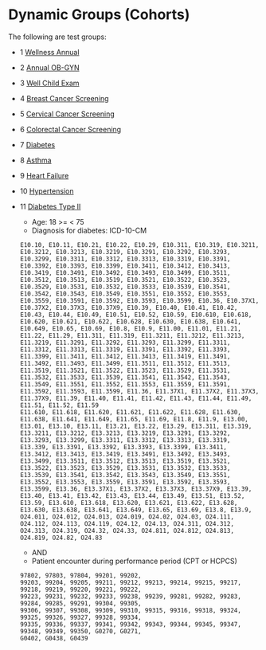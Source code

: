 # Dynamic Groups (Cohorts)

The following are test groups: 

- 1 [Wellness Annual](AnnualWellnessExample.java)
- 2 [Annual OB-GYN](AnnualObGynExample.java)
- 3 [Well Child Exam](WellChildExample.java)
- 4 [Breast Cancer Screening](BreastCancerScreeningExample.java)
- 5 [Cervical Cancer Screening](CervicalCancerScreeningExample.java)
- 6 [Colorectal Cancer Screening]()
- 7 [Diabetes]()
- 8 [Asthma]()
- 9 [Heart Failure]()
- 10 [Hypertension]()
- 11 [Diabetes Type II]()
    - Age: 18 >=    < 75
    - Diagnosis for diabetes: ICD-10-CM
    
    ```
    E10.10, E10.11, E10.21, E10.22, E10.29, E10.311, E10.319, E10.3211, E10.3212, E10.3213, E10.3219, E10.3291, E10.3292, E10.3293, E10.3299, E10.3311, E10.3312, E10.3313, E10.3319, E10.3391, E10.3392, E10.3393, E10.3399, E10.3411, E10.3412, E10.3413, E10.3419, E10.3491, E10.3492, E10.3493, E10.3499, E10.3511, E10.3512, E10.3513, E10.3519, E10.3521, E10.3522, E10.3523, E10.3529, E10.3531, E10.3532, E10.3533, E10.3539, E10.3541, E10.3542, E10.3543, E10.3549, E10.3551, E10.3552, E10.3553, E10.3559, E10.3591, E10.3592, E10.3593, E10.3599, E10.36, E10.37X1, E10.37X2, E10.37X3, E10.37X9, E10.39, E10.40, E10.41, E10.42, E10.43, E10.44, E10.49, E10.51, E10.52, E10.59, E10.610, E10.618, E10.620, E10.621, E10.622, E10.628, E10.630, E10.638, E10.641, E10.649, E10.65, E10.69, E10.8, E10.9, E11.00, E11.01, E11.21, E11.22, E11.29, E11.311, E11.319, E11.3211, E11.3212, E11.3213, E11.3219, E11.3291, E11.3292, E11.3293, E11.3299, E11.3311, E11.3312, E11.3313, E11.3319, E11.3391, E11.3392, E11.3393, E11.3399, E11.3411, E11.3412, E11.3413, E11.3419, E11.3491, E11.3492, E11.3493, E11.3499, E11.3511, E11.3512, E11.3513, E11.3519, E11.3521, E11.3522, E11.3523, E11.3529, E11.3531, E11.3532, E11.3533, E11.3539, E11.3541, E11.3542, E11.3543, E11.3549, E11.3551, E11.3552, E11.3553, E11.3559, E11.3591, E11.3592, E11.3593, E11.3599, E11.36, E11.37X1, E11.37X2, E11.37X3, E11.37X9, E11.39, E11.40, E11.41, E11.42, E11.43, E11.44, E11.49, E11.51, E11.52, E11.59
    E11.610, E11.618, E11.620, E11.621, E11.622, E11.628, E11.630, E11.638, E11.641, E11.649, E11.65, E11.69, E11.8, E11.9, E13.00, E13.01, E13.10, E13.11, E13.21, E13.22, E13.29, E13.311, E13.319, E13.3211, E13.3212, E13.3213, E13.3219, E13.3291, E13.3292, E13.3293, E13.3299, E13.3311, E13.3312, E13.3313, E13.3319, E13.339, E13.3391, E13.3392, E13.3393, E13.3399, E13.3411, E13.3412, E13.3413, E13.3419, E13.3491, E13.3492, E13.3493, E13.3499, E13.3511, E13.3512, E13.3513, E13.3519, E13.3521, E13.3522, E13.3523, E13.3529, E13.3531, E13.3532, E13.3533, E13.3539, E13.3541, E13.3542, E13.3543, E13.3549, E13.3551, E13.3552, E13.3553, E13.3559, E13.3591, E13.3592, E13.3593, E13.3599, E13.36, E13.37X1, E13.37X2, E13.37X3, E13.37X9, E13.39, E13.40, E13.41, E13.42, E13.43, E13.44, E13.49, E13.51, E13.52, E13.59, E13.610, E13.618, E13.620, E13.621, E13.622, E13.628, E13.630, E13.638, E13.641, E13.649, E13.65, E13.69, E13.8, E13.9, O24.011, O24.012, O24.013, O24.019, O24.02, O24.03, O24.111, O24.112, O24.113, O24.119, O24.12, O24.13, O24.311, O24.312, O24.313, O24.319, O24.32, O24.33, O24.811, O24.812, O24.813, O24.819, O24.82, O24.83
    ```
    - AND 
    - Patient encounter during performance period (CPT or HCPCS)
    
    ```
    97802, 97803, 97804, 99201, 99202,
    99203, 99204, 99205, 99211, 99212, 99213, 99214, 99215, 99217, 99218, 99219, 99220, 99221, 99222,
    99223, 99231, 99232, 99233, 99238, 99239, 99281, 99282, 99283, 99284, 99285, 99291, 99304, 99305,
    99306, 99307, 99308, 99309, 99310, 99315, 99316, 99318, 99324, 99325, 99326, 99327, 99328, 99334,
    99335, 99336, 99337, 99341, 99342, 99343, 99344, 99345, 99347, 99348, 99349, 99350, G0270, G0271,
    G0402, G0438, G0439
    ```
